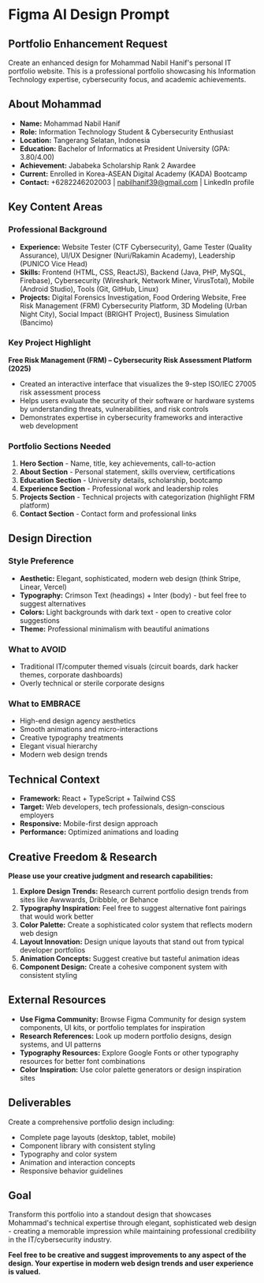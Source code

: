 # Figma AI Design Prompt

## **Portfolio Enhancement Request**

Create an enhanced design for Mohammad Nabil Hanif's personal IT portfolio website. This is a professional portfolio showcasing his Information Technology expertise, cybersecurity focus, and academic achievements.

## **About Mohammad**
- **Name:** Mohammad Nabil Hanif
- **Role:** Information Technology Student & Cybersecurity Enthusiast
- **Location:** Tangerang Selatan, Indonesia
- **Education:** Bachelor of Informatics at President University (GPA: 3.80/4.00)
- **Achievement:** Jababeka Scholarship Rank 2 Awardee
- **Current:** Enrolled in Korea-ASEAN Digital Academy (KADA) Bootcamp
- **Contact:** +6282246202003 | nabilhanif39@gmail.com | LinkedIn profile

## **Key Content Areas**

### **Professional Background**
- **Experience:** Website Tester (CTF Cybersecurity), Game Tester (Quality Assurance), UI/UX Designer (Nuri/Rakamin Academy), Leadership (PUNICO Vice Head)
- **Skills:** Frontend (HTML, CSS, ReactJS), Backend (Java, PHP, MySQL, Firebase), Cybersecurity (Wireshark, Network Miner, VirusTotal), Mobile (Android Studio), Tools (Git, GitHub, Linux)
- **Projects:** Digital Forensics Investigation, Food Ordering Website, Free Risk Management (FRM) Cybersecurity Platform, 3D Modeling (Urban Night City), Social Impact (BRIGHT Project), Business Simulation (Bancimo)

### **Key Project Highlight**
**Free Risk Management (FRM) – Cybersecurity Risk Assessment Platform (2025)**
- Created an interactive interface that visualizes the 9-step ISO/IEC 27005 risk assessment process
- Helps users evaluate the security of their software or hardware systems by understanding threats, vulnerabilities, and risk controls
- Demonstrates expertise in cybersecurity frameworks and interactive web development

### **Portfolio Sections Needed**
1. **Hero Section** - Name, title, key achievements, call-to-action
2. **About Section** - Personal statement, skills overview, certifications
3. **Education Section** - University details, scholarship, bootcamp
4. **Experience Section** - Professional work and leadership roles
5. **Projects Section** - Technical projects with categorization (highlight FRM platform)
6. **Contact Section** - Contact form and professional links

## **Design Direction**

### **Style Preference**
- **Aesthetic:** Elegant, sophisticated, modern web design (think Stripe, Linear, Vercel)
- **Typography:** Crimson Text (headings) + Inter (body) - but feel free to suggest alternatives
- **Colors:** Light backgrounds with dark text - open to creative color suggestions
- **Theme:** Professional minimalism with beautiful animations

### **What to AVOID**
- Traditional IT/computer themed visuals (circuit boards, dark hacker themes, corporate dashboards)
- Overly technical or sterile corporate designs

### **What to EMBRACE**
- High-end design agency aesthetics
- Smooth animations and micro-interactions
- Creative typography treatments
- Elegant visual hierarchy
- Modern web design trends

## **Technical Context**
- **Framework:** React + TypeScript + Tailwind CSS
- **Target:** Web developers, tech professionals, design-conscious employers
- **Responsive:** Mobile-first design approach
- **Performance:** Optimized animations and loading

## **Creative Freedom & Research**

**Please use your creative judgment and research capabilities:**

1. **Explore Design Trends:** Research current portfolio design trends from sites like Awwwards, Dribbble, or Behance
2. **Typography Inspiration:** Feel free to suggest alternative font pairings that would work better
3. **Color Palette:** Create a sophisticated color system that reflects modern web design
4. **Layout Innovation:** Design unique layouts that stand out from typical developer portfolios
5. **Animation Concepts:** Suggest creative but tasteful animation ideas
6. **Component Design:** Create a cohesive component system with consistent styling

## **External Resources**
- **Use Figma Community:** Browse Figma Community for design system components, UI kits, or portfolio templates for inspiration
- **Research References:** Look up modern portfolio designs, design systems, and UI patterns
- **Typography Resources:** Explore Google Fonts or other typography resources for better font combinations
- **Color Inspiration:** Use color palette generators or design inspiration sites

## **Deliverables**
Create a comprehensive portfolio design including:
- Complete page layouts (desktop, tablet, mobile)
- Component library with consistent styling
- Typography and color system
- Animation and interaction concepts
- Responsive behavior guidelines

## **Goal**
Transform this portfolio into a standout design that showcases Mohammad's technical expertise through elegant, sophisticated web design - creating a memorable impression while maintaining professional credibility in the IT/cybersecurity industry.

**Feel free to be creative and suggest improvements to any aspect of the design. Your expertise in modern web design trends and user experience is valued.**